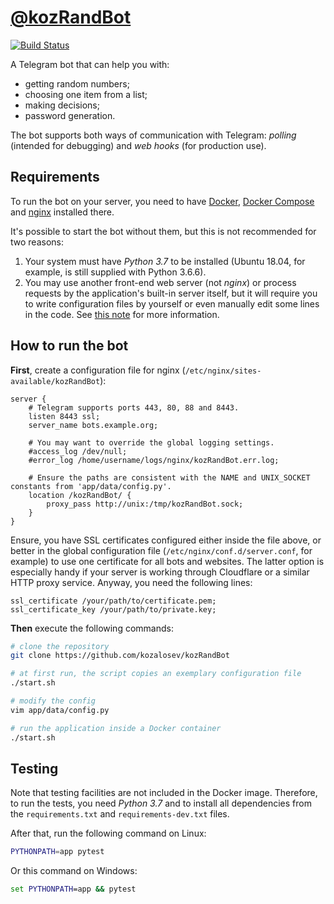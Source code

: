 [@kozRandBot](https://t.me/kozRandBot)
======================================

[![Build Status](https://travis-ci.org/kozalosev/kozRandBot.svg?branch=master)](https://travis-ci.org/kozalosev/kozRandBot)

A Telegram bot that can help you with:

- getting random numbers;
- choosing one item from a list;
- making decisions;
- password generation.

The bot supports both ways of communication with Telegram: *polling* (intended for debugging) and *web hooks* (for
production use).


Requirements
------------

To run the bot on your server, you need to have [Docker](https://docs.docker.com/install/#supported-platforms),
[Docker Compose](https://docs.docker.com/compose/install/) and [nginx](https://nginx.org/en/linux_packages.html)
installed there.

It's possible to start the bot without them, but this is not recommended for two reasons:

1. Your system must have *Python 3.7* to be installed (Ubuntu 18.04, for example, is still supplied with Python 3.6.6).
2. You may use another front-end web server (not *nginx*) or process requests by the application's built-in server
itself, but it will require you to write configuration files by yourself or even manually edit some lines in the code.
See [this note](https://github.com/kozalosev/textUtilsBot#common-notes) for more information.


How to run the bot
------------------

**First**, create a configuration file for nginx (`/etc/nginx/sites-available/kozRandBot`):

```
server {
    # Telegram supports ports 443, 80, 88 and 8443.
    listen 8443 ssl;
    server_name bots.example.org;

    # You may want to override the global logging settings.
    #access_log /dev/null;
    #error_log /home/username/logs/nginx/kozRandBot.err.log;

    # Ensure the paths are consistent with the NAME and UNIX_SOCKET constants from 'app/data/config.py'.
    location /kozRandBot/ {
        proxy_pass http://unix:/tmp/kozRandBot.sock;
    }
}
```

Ensure, you have SSL certificates configured either inside the file above, or better in the global configuration file
(`/etc/nginx/conf.d/server.conf`, for example) to use one certificate for all bots and websites. The latter option is
especially handy if your server is working through Cloudflare or a similar HTTP proxy service. Anyway, you need the
following lines:

```
ssl_certificate /your/path/to/certificate.pem;
ssl_certificate_key /your/path/to/private.key;
```

**Then** execute the following commands:
  
```bash
# clone the repository
git clone https://github.com/kozalosev/kozRandBot

# at first run, the script copies an exemplary configuration file
./start.sh

# modify the config
vim app/data/config.py

# run the application inside a Docker container
./start.sh
```


Testing
-------

Note that testing facilities are not included in the Docker image. Therefore, to run the tests, you need *Python 3.7*
and to install all dependencies from the `requirements.txt` and `requirements-dev.txt` files.

After that, run the following command on Linux:

```bash
PYTHONPATH=app pytest
```

Or this command on Windows:

```cmd
set PYTHONPATH=app && pytest
```
